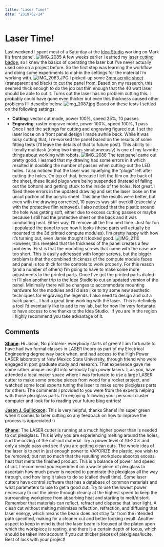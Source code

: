 ```yaml
---
title: "Laser Time!"
date: "2018-02-14"
---
```


<div class="content">
<h1 id="laser-time">Laser Time!</h1>
<p>Last weekend I spent most of a Saturday at the <a href="http://www.fdlpl.org/ideastudio" target="_blank">Idea Studio</a> working on Mark II’s front panel. <img alt="IMG_2085" src="/wp/2018/02/img_2085.jpg"/> A few weeks earlier I earned my <a href="http://www.fdlpl.org/pdfs/IdeaStudioEQUIPMENT_6.1.2017.pdf" target="_blank">laser cutting badge</a>, so I knew the basics of operating the laser but I’ve never actually used one on a project before. So the first step was learning the workflow and doing some experiments to dial-in the settings for the material I’m working with. <img alt="IMG_2083.JPG" src="/wp/2018/02/img_2083.jpg"/> I picked-up some <a href="https://www.amazon.com/gp/product/B01BWFHQFI/ref=oh_aui_detailpage_o05_s00?ie=UTF8&amp;psc=1" target="_blank">3mm acrylic sheet</a> (transparent and black) to cut the panel from. Based on my research, this seemed thick enough to do the job but thin enough that the 40 watt laser should be able to cut it. Turns out the laser has no problem cutting this. I probably could have gone even thicker but even this thickness caused other problems I’ll describe below. <img alt="img_2087.jpg" src="/wp/2018/02/img_2087-e1518623219472.jpg"/> Based on these tests I settled on the following settings:</p>
<ul>
<li><strong>Cutting</strong>: vector cut mode, power 100%, speed 25%, 10 passes</li>
<li><strong>Engraving</strong>: raster engrave mode, power 100%, speed 100%, 1 pass
Once I had the settings for cutting and engraving figured out, I set the laser loose on a front panel design I made awhile back. While it was busy cutting that, I re-worked the panel based on the results of some fitting tests (I’ll leave the details of that to future post). This ability to literally multitask (doing two things simultaneously) is one of my favorite things about working with robots. <img alt="IMG_2088" src="/wp/2018/02/img_2088.jpg"/> The test panel came out pretty good. I learned that my drawing had some errors in it which resulted in doubling the number of passes when cutting-out the LED holes. I also noticed that the laser was liquefying the “plugs” left after cutting the holes. On top of that, because I left the film on the back of the sheet, these liquid plugs were being suspended (instead of falling out the bottom) and getting stuck to the inside of the holes. Not great. I fixed these errors in the updated drawing and set the laser loose on the uncut portion of the acrylic sheet. This time the results were better, but even with the drawing corrected, 10 passes was still overkill (especially with the protective film removed). I also noticed that the plastic around the hole was getting soft, either due to excess cutting passes or maybe because I still had the protective sheet on the back and it was conducting heat. Either way, I’ll remove all the film next time. Just for fun I populated the panel to see how it looks (these parts will actually be mounted to the 3d printed compute modules). I’m pretty happy with how it’s turning out, even Jamie thought it looked good. <img alt="IMG_2110" src="/wp/2018/02/img_2110.jpg"/> However, this revealed that the thickness of the panel creates a few problems. First is that the mounting screws that came with the case are too short. This is easily addressed with longer screws, but the bigger problem is that the combined thickness of the compute module faces and panel is too thick for the controls to work properly. For this reason (and a number of others) I’m going to have to make some more adjustments to the printed parts. Once I’ve got the printed parts dialed-in I’ll plan another trip to the Idea Studio to cut an updated version of the panel. Minimally there will be changes to accommodate mounting hardware for the modules and I’d also like to try some new aesthetic techniques for engraving the legends. I also need to design and cut a back panel… I had a great time working with the laser.  This is definitely a tool I’d eventually like to add to my lab, but for now I’m very fortunate to have access to one thanks to the Idea Studio.  If you are in the region I highly recommend you take advantage of it.</li>
</ul>
<h2 id="comments">Comments</h2>
<p><strong><a href="#140" title="2018-03-23 13:46:48">Shane</a>:</strong> Hi Jason, No problem- everybody starts of green! I am fortunate to have had two formal classes in LASER theory as part of my Electrical Engineering degree way back when, and had access to the High Power LASER laboratory at New Mexico State University, through friend who were engaged in post graduate study and research. That experience gave me some rather unique insight into seriously high power lasers. I, as you, have attended a local maker space where I was fortunate to use a large LASER cutter to make some precise pieces from wood for a rocket project, and watched some local experts tuning the laser to make some plexiglass parts for others. The comments I provided to you were from the experts helping with those plexiglass parts. I’m enjoying following your personal cluster computer and look for to reading your future blog entries!</p>
<p><strong><a href="#138" title="2018-03-22 14:13:11">Jason J. Gullickson</a>:</strong> This is very helpful, thanks Shane! I’m super green when it comes to laser cutting so any feedback on how to improve the process is appreciated :)</p>
<p><strong><a href="#136" title="2018-03-21 16:51:15">Shane</a>:</strong> The LASER cutter is running at a much higher power than is needed to cut plexiglass. This is why you are experiencing melting around the holes, and the oozing of the cut-out material. Try a power level of 10-20% and only a single pass and see if you are getting clean cuts. The whole idea of the laser is to put in just enough power to VAPORIZE the plastic, you wish to be removed, but not so much that the resulting workpiece absorbs excess heat that melts the finished product. This is a balance of power and speed of cut. I recommend you experiment on a waste piece of plexiglass to ascertain how much power is needed to penetrate the plexiglass all the way through, and how long it takes to do so (called dwell time). Some laser cutters have control software that has a database of common materials and what parameters to use to get a good cut. Try to use the lowest power necessary to cut the piece through cleanly at the highest speed to keep the surrounding workpiece from absorbing heat and starting to melt/distort. Remember that materials can reflect, refract and disperse that laser light. A clean cut without melting minimizes reflection, refraction, and diffusing that laser energy, which means the beam does not stray far from the intended path specified, making for a cleaner cut and better looking result. Another aspect to keep in mind is that the laser beam is focused at the platen upon which the workpiece is resting, and there is a certain depth of focus, which should be taken into account if you cut thicker pieces of plexiglass/lucite. Best of luck with your project!</p>
</div>
